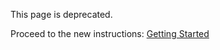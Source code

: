 
This page is deprecated.

Proceed to the new instructions: [Getting Started](getting_started/index.md)
